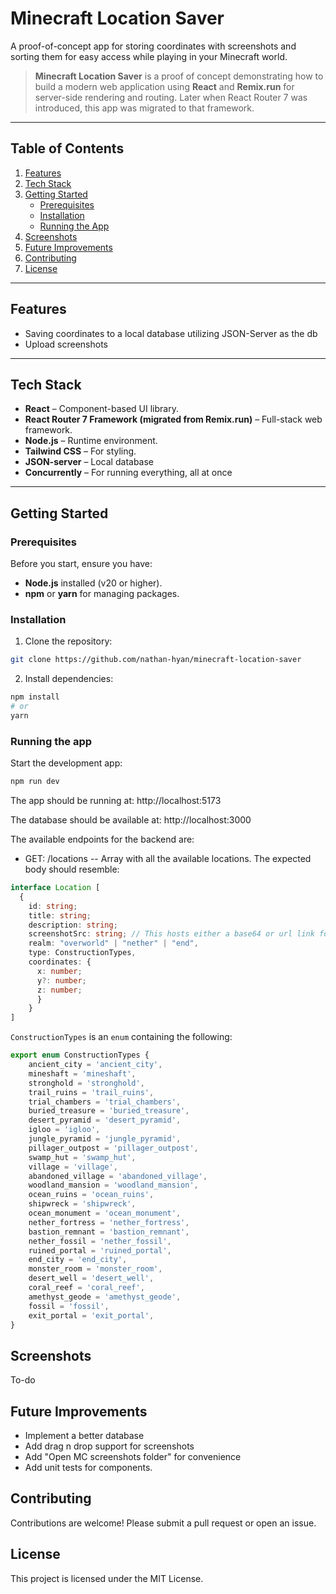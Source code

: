 # Minecraft Location Saver

A proof-of-concept app for storing coordinates with screenshots and sorting them for easy access while playing in your Minecraft world.

> **Minecraft Location Saver** is a proof of concept demonstrating how to build a modern web application using **React** and **Remix.run** for server-side rendering and routing. Later when React Router 7 was introduced, this app was migrated to that framework.

----------

## Table of Contents

1.  [Features](#features)
2.  [Tech Stack](#tech-stack)
3.  [Getting Started](#getting-started)
    -   [Prerequisites](#prerequisites)
    -   [Installation](#installation)
    -   [Running the App](#running-the-app)
4.  [Screenshots](#screenshots)
5.  [Future Improvements](#future-improvements)
6.  [Contributing](#contributing)
7.  [License](#license)

----------

## Features

- Saving coordinates to a local database utilizing JSON-Server as the db
- Upload screenshots

----------

## Tech Stack

-   **React** – Component-based UI library.
-   **React Router 7 Framework (migrated from Remix.run)** – Full-stack web framework.
-   **Node.js** – Runtime environment.
-   **Tailwind CSS** – For styling.
-   **JSON-server**  – Local database
- **Concurrently** – For running everything, all at once

----------

## Getting Started

### Prerequisites

Before you start, ensure you have:

-   **Node.js** installed (v20 or higher).
-   **npm** or **yarn** for managing packages.

### Installation

1.  Clone the repository:

```bash
git clone https://github.com/nathan-hyan/minecraft-location-saver
```

2. Install dependencies:
```bash
npm install
# or
yarn
```

### Running the app

Start the development app:
```bash
npm run dev
```

The app should be running at: http://localhost:5173

The database should be available at: http://localhost:3000

The available endpoints for the backend are:

- GET: /locations -- Array with all the available locations. The expected body should resemble: 
```typescript
interface Location [
  {
    id: string;
    title: string;
    description: string;
    screenshotSrc: string; // This hosts either a base64 or url link for screenshots
    realm: "overworld" | "nether" | "end",
    type: ConstructionTypes,
    coordinates: {
      x: number;
      y?: number;
      z: number;
	  }
	}
]
```

`ConstructionTypes` is an `enum` containing the following:

```typescript
export enum ConstructionTypes {
	ancient_city = 'ancient_city',
	mineshaft = 'mineshaft',
	stronghold = 'stronghold',
	trail_ruins = 'trail_ruins',
	trial_chambers = 'trial_chambers',
	buried_treasure = 'buried_treasure',
	desert_pyramid = 'desert_pyramid',
	igloo = 'igloo',
	jungle_pyramid = 'jungle_pyramid',
	pillager_outpost = 'pillager_outpost',
	swamp_hut = 'swamp_hut',
	village = 'village',
	abandoned_village = 'abandoned_village',
	woodland_mansion = 'woodland_mansion',
	ocean_ruins = 'ocean_ruins',
	shipwreck = 'shipwreck',
	ocean_monument = 'ocean_monument',
	nether_fortress = 'nether_fortress',
	bastion_remnant = 'bastion_remnant',
	nether_fossil = 'nether_fossil',
	ruined_portal = 'ruined_portal',
	end_city = 'end_city',
	monster_room = 'monster_room',
	desert_well = 'desert_well',
	coral_reef = 'coral_reef',
	amethyst_geode = 'amethyst_geode',
	fossil = 'fossil',
	exit_portal = 'exit_portal',
}
```

## Screenshots
To-do

## Future Improvements
- Implement a better database
- Add drag n drop support for screenshots
- Add "Open MC screenshots folder" for convenience
- Add unit tests for components.

## Contributing
Contributions are welcome! Please submit a pull request or open an issue.

## License
This project is licensed under the MIT License.
